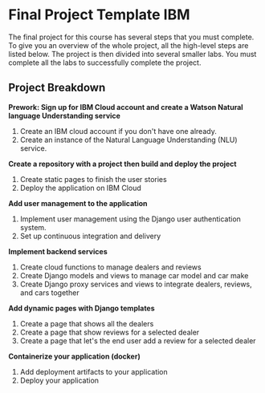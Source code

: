 # Final Project Template IBM

The final project for this course has several steps that you must complete. 
To give you an overview of the whole project, all the high-level steps are listed below. 
The project is then divided into several smaller labs. 
You must complete all the labs to successfully complete the project.

## Project Breakdown

**Prework: Sign up for IBM Cloud account and create a Watson Natural language Understanding service**
1. Create an IBM cloud account if you don't have one already.
2. Create an instance of the Natural Language Understanding (NLU) service.

**Create a repository with a project then build and deploy the project**
1. Create static pages to finish the user stories
2. Deploy the application on IBM Cloud

**Add user management to the application**
1. Implement user management using the Django user authentication system.
2. Set up continuous integration and delivery

**Implement backend services**
1. Create cloud functions to manage dealers and reviews
2. Create Django models and views to manage car model and car make
3. Create Django proxy services and views to integrate dealers, reviews, and cars together
 
**Add dynamic pages with Django templates**
1. Create a page that shows all the dealers
2. Create a page that show reviews for a selected dealer
3. Create a page that let's the end user add a review for a selected dealer

**Containerize your application (docker)**
1. Add deployment artifacts to your application
2. Deploy your application
